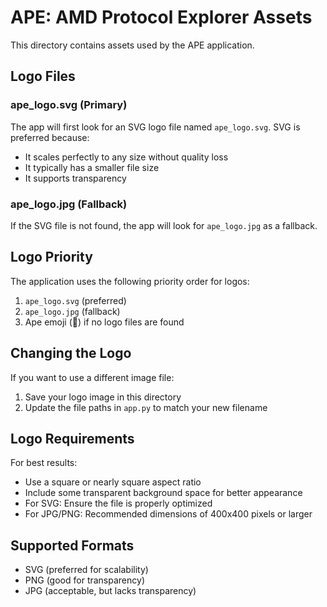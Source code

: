 # APE: AMD Protocol Explorer Assets

This directory contains assets used by the APE application.

## Logo Files

### ape_logo.svg (Primary)

The app will first look for an SVG logo file named `ape_logo.svg`. SVG is preferred because:
- It scales perfectly to any size without quality loss
- It typically has a smaller file size
- It supports transparency

### ape_logo.jpg (Fallback)

If the SVG file is not found, the app will look for `ape_logo.jpg` as a fallback.

## Logo Priority

The application uses the following priority order for logos:
1. `ape_logo.svg` (preferred)
2. `ape_logo.jpg` (fallback)
3. Ape emoji (🦧) if no logo files are found

## Changing the Logo

If you want to use a different image file:

1. Save your logo image in this directory
2. Update the file paths in `app.py` to match your new filename

## Logo Requirements

For best results:

- Use a square or nearly square aspect ratio
- Include some transparent background space for better appearance
- For SVG: Ensure the file is properly optimized
- For JPG/PNG: Recommended dimensions of 400x400 pixels or larger

## Supported Formats

- SVG (preferred for scalability)
- PNG (good for transparency)
- JPG (acceptable, but lacks transparency)